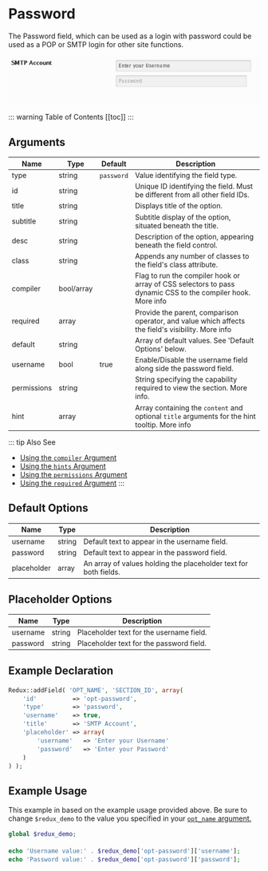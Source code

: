 # Password

The Password field, which can be used as a login with password could be used as a POP or SMTP login for other site functions.

<span style="display:block;text-align:center">![](./img/password.png)</span>

::: warning Table of Contents
[[toc]]
:::

## Arguments
|Name|Type|Default|Description|
|--- |--- |--- |--- |
|type|string|`password`|Value identifying the field type.|
|id|string||Unique ID identifying the field. Must be different from all other field IDs.|
|title|string||Displays title of the option.|
|subtitle|string||Subtitle display of the option, situated beneath the title.|
|desc|string||Description of the option, appearing beneath the field control.|
|class|string||Appends any number of classes to the field's class attribute.|
|compiler|bool/array||Flag to run the compiler hook or array of CSS selectors to pass dynamic CSS to the compiler hook.  More info|
|required|array||Provide the parent, comparison operator, and value which affects the field's visibility.  More info|
|default|string||Array of default values. See 'Default Options' below.|
|username|bool|true|Enable/Disable the username field along side the password field.|
|permissions|string||String specifying the capability required to view the section.   More info.|
|hint|array||Array containing the `content` and optional `title` arguments for the hint tooltip.  More info|

::: tip Also See
- [Using the `compiler` Argument](../configuration/argument/compiler.md)
- [Using the `hints` Argument](../configuration/argument/hints.md)
- [Using the `permissions` Argument](../configuration/argument/permissions.md)
- [Using the `required` Argument](../configuration/argument/required.md)
:::

## Default Options
|Name|Type|Description|
|--- |--- |--- |
|username|string|Default text to appear in the username field.|
|password|string|Default text to appear in the password field.|
|placeholder|array|An array of values holding the placeholder text for both fields.|


## Placeholder Options
|Name|Type|Description|
|--- |--- |--- |
|username|string|Placeholder text for the username field.|
|password|string|Placeholder text for the password field.|

## Example Declaration
```php
Redux::addField( 'OPT_NAME', 'SECTION_ID', array(
    'id'          => 'opt-password',
    'type'        => 'password',
    'username'    => true,
    'title'       => 'SMTP Account',
    'placeholder' => array(
        'username'   => 'Enter your Username'
        'password'   => 'Enter your Password'
    )
) );
```

## Example Usage
This example in based on the example usage provided above. Be sure to change `$redux_demo` to the value you specified in your <a title="opt_name" href="/redux-framework/arguments/opt_name/">`opt_name` argument.</a>

```php
global $redux_demo;

echo 'Username value:' . $redux_demo['opt-password']['username'];
echo 'Password value:' . $redux_demo['opt-password']['password'];
```


